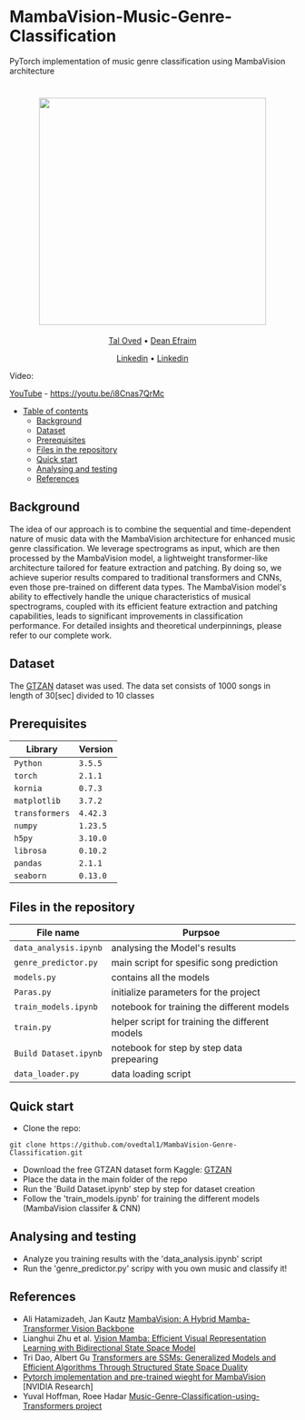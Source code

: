 # MambaVision-Music-Genre-Classification

PyTorch implementation of music genre classification using MambaVision architecture

<h1 align="center">

  <img src="https://github.com/user-attachments/assets/cc32d342-57f0-49f8-86ff-b1c617621f4e" height="400">
</h1>
  <p align="center">
    <a href="https://github.com/ovedtal1">Tal Oved</a> •
    <a href="https://github.com/deanefraim1">Dean Efraim</a>
  </h1>
  <p align="center">
    <a href="https://il.linkedin.com/in/tal-oved-75b46b242">Linkedin</a> •
    <a href="https://il.linkedin.com/in/deanefraim?original_referer=https%3A%2F%2Fwww.google.com%2F">Linkedin</a>
  </p>

Video:

[YouTube](https://youtu.be/i8Cnas7QrMc) - https://youtu.be/i8Cnas7QrMc


- [Table of contents](#Outline)
  * [Background](#background)
  * [Dataset](#Dataset)
  * [Prerequisites](#prerequisites)
  * [Files in the repository](#files-in-the-repository)
  * [Quick start](#Quick-start)
  * [Analysing and testing](#Analysing-and-testing)
  * [References](#references)


## Background
The idea of our approach is to combine the sequential and time-dependent nature of music data with the MambaVision architecture for enhanced music genre classification. We leverage spectrograms as input, which are then processed by the MambaVision model, a lightweight transformer-like architecture tailored for feature extraction and patching. By doing so, we achieve superior results compared to traditional transformers and CNNs, even those pre-trained on different data types. The MambaVision model's ability to effectively handle the unique characteristics of musical spectrograms, coupled with its efficient feature extraction and patching capabilities, leads to significant improvements in classification performance. For detailed insights and theoretical underpinnings, please refer to our complete work.


## Dataset
The <a href="https://www.kaggle.com/datasets/andradaolteanu/gtzan-dataset-music-genre-classification">GTZAN</a> dataset was used. The data set consists of 1000 songs in length of 30[sec] divided to 10 classes


## Prerequisites
|Library         | Version |
|----------------------|----|
|`Python`|  `3.5.5`|
|`torch`|  `2.1.1`|
|`kornia`|  `0.7.3`|
|`matplotlib`|  `3.7.2`|
|`transformers`|  `4.42.3`|
|`numpy`|  `1.23.5`|
|`h5py`|  `3.10.0`|
|`librosa`|  `0.10.2`|
|`pandas`|  `2.1.1`|
|`seaborn`|  `0.13.0`|


## Files in the repository

|File name         | Purpsoe |
|----------------------|------|
|`data_analysis.ipynb`| analysing the Model's results|
|`genre_predictor.py`| main script for spesific song prediction|
|`models.py`| contains all the models|
|`Paras.py`| initialize parameters for the project|
|`train_models.ipynb`| notebook for training the different models|
|`train.py`|  helper script for training the different models|
|`Build Dataset.ipynb`| notebook for step by step data prepearing|
|`data_loader.py`| data loading script|


## Quick start

- Clone the repo:
```console
git clone https://github.com/ovedtal1/MambaVision-Genre-Classification.git
```
- Download the free GTZAN dataset form Kaggle: <a href="https://www.kaggle.com/datasets/andradaolteanu/gtzan-dataset-music-genre-classification">GTZAN</a>
- Place the data in the main folder of the repo
- Run the 'Build Dataset.ipynb' step by step for dataset creation
- Follow the 'train_models.ipynb' for training the different models (MambaVision classifer & CNN)


## Analysing and testing

- Analyze you training results with the 'data_analysis.ipynb' script
- Run the 'genre_predictor.py' scripy with you own music and classify it!

## References
* Ali Hatamizadeh, Jan Kautz [MambaVision: A Hybrid Mamba-Transformer Vision Backbone](https://arxiv.org/abs/2407.08083)
* Lianghui Zhu et al. [Vision Mamba: Efficient Visual Representation Learning with Bidirectional State Space Model](https://arxiv.org/abs/2401.09417)
* Tri Dao, Albert Gu [Transformers are SSMs: Generalized Models and Efficient Algorithms Through Structured State Space Duality](https://arxiv.org/abs/2405.21060)
* [Pytorch implementation and pre-trained wieght for MambaVision](https://github.com/NVlabs/MambaVision?tab=readme-ov-file) [NVIDIA Research]
* Yuval Hoffman, Roee Hadar [Music-Genre-Classification-using-Transformers project](https://github.com/YuvalHoffman/Music-Genre-Classification-using-Transformers)
